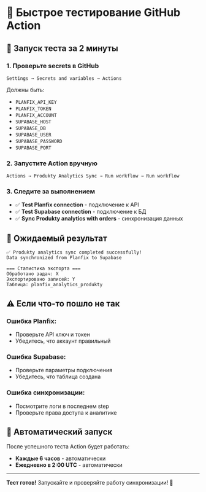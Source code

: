 # 🧪 Быстрое тестирование GitHub Action

## 🚀 Запуск теста за 2 минуты

### 1. Проверьте secrets в GitHub
```
Settings → Secrets and variables → Actions
```
Должны быть:
- `PLANFIX_API_KEY`
- `PLANFIX_TOKEN` 
- `PLANFIX_ACCOUNT`
- `SUPABASE_HOST`
- `SUPABASE_DB`
- `SUPABASE_USER`
- `SUPABASE_PASSWORD`
- `SUPABASE_PORT`

### 2. Запустите Action вручную
```
Actions → Produkty Analytics Sync → Run workflow → Run workflow
```

### 3. Следите за выполнением
- ✅ **Test Planfix connection** - подключение к API
- ✅ **Test Supabase connection** - подключение к БД  
- ✅ **Sync Produkty analytics with orders** - синхронизация данных

## 🎯 Ожидаемый результат

```
✅ Produkty analytics sync completed successfully!
Data synchronized from Planfix to Supabase

=== Статистика экспорта ===
Обработано задач: X
Экспортировано записей: Y
Таблица: planfix_analytics_produkty
```

## ⚠️ Если что-то пошло не так

### Ошибка Planfix:
- Проверьте API ключ и токен
- Убедитесь, что аккаунт правильный

### Ошибка Supabase:
- Проверьте параметры подключения
- Убедитесь, что таблица создана

### Ошибка синхронизации:
- Посмотрите логи в последнем step
- Проверьте права доступа к аналитике

## 🔄 Автоматический запуск

После успешного теста Action будет работать:
- **Каждые 6 часов** - автоматически
- **Ежедневно в 2:00 UTC** - автоматически

---

**Тест готов!** Запускайте и проверяйте работу синхронизации! 🎉
